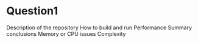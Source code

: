 # Question1
Description of the repository
How to build and run
Performance Summary conclusions
Memory or CPU issues
Complexity
